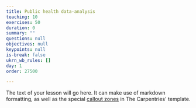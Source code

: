 ```yaml
---
title: Public health data-analysis
teaching: 10
exercises: 50
duration: 0
summary: ""
questions: null
objectives: null
keypoints: null
is-break: false
ukrn_wb_rules: []
day: 1
order: 27500

---
```

The text of your lesson will go here.
It can make use of markdown formatting, as well as the special [callout zones](https://ukrn-open-research.github.io/ukrn-wb-lesson-templates/text-lesson/index.html#examples) in The Carpentries' template.
